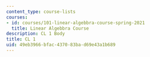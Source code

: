 ```yaml
---
content_type: course-lists
courses:
- id: courses/101-linear-algebbra-course-spring-2021
  title: Linear Algebbra Course
description: CL 1 Body
title: CL 1
uid: 49eb3966-bfac-4370-83ba-d69e43a1b689
---
```

